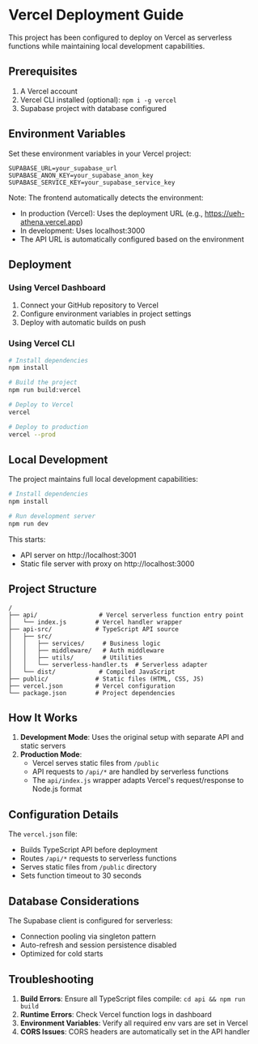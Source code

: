 # Vercel Deployment Guide

This project has been configured to deploy on Vercel as serverless functions while maintaining local development capabilities.

## Prerequisites

1. A Vercel account
2. Vercel CLI installed (optional): `npm i -g vercel`
3. Supabase project with database configured

## Environment Variables

Set these environment variables in your Vercel project:

```
SUPABASE_URL=your_supabase_url
SUPABASE_ANON_KEY=your_supabase_anon_key  
SUPABASE_SERVICE_KEY=your_supabase_service_key
```

Note: The frontend automatically detects the environment:
- In production (Vercel): Uses the deployment URL (e.g., https://ueh-athena.vercel.app)
- In development: Uses localhost:3000
- The API URL is automatically configured based on the environment

## Deployment

### Using Vercel Dashboard

1. Connect your GitHub repository to Vercel
2. Configure environment variables in project settings
3. Deploy with automatic builds on push

### Using Vercel CLI

```bash
# Install dependencies
npm install

# Build the project
npm run build:vercel

# Deploy to Vercel
vercel

# Deploy to production
vercel --prod
```

## Local Development

The project maintains full local development capabilities:

```bash
# Install dependencies
npm install

# Run development server
npm run dev
```

This starts:
- API server on http://localhost:3001
- Static file server with proxy on http://localhost:3000

## Project Structure

```
/
├── api/                 # Vercel serverless function entry point
│   └── index.js        # Vercel handler wrapper
├── api-src/            # TypeScript API source
│   ├── src/
│   │   ├── services/     # Business logic
│   │   ├── middleware/   # Auth middleware
│   │   ├── utils/        # Utilities
│   │   └── serverless-handler.ts  # Serverless adapter
│   └── dist/            # Compiled JavaScript
├── public/             # Static files (HTML, CSS, JS)
├── vercel.json         # Vercel configuration
└── package.json        # Project dependencies
```

## How It Works

1. **Development Mode**: Uses the original setup with separate API and static servers
2. **Production Mode**: 
   - Vercel serves static files from `/public`
   - API requests to `/api/*` are handled by serverless functions
   - The `api/index.js` wrapper adapts Vercel's request/response to Node.js format

## Configuration Details

The `vercel.json` file:
- Builds TypeScript API before deployment
- Routes `/api/*` requests to serverless functions
- Serves static files from `/public` directory
- Sets function timeout to 30 seconds

## Database Considerations

The Supabase client is configured for serverless:
- Connection pooling via singleton pattern
- Auto-refresh and session persistence disabled
- Optimized for cold starts

## Troubleshooting

1. **Build Errors**: Ensure all TypeScript files compile: `cd api && npm run build`
2. **Runtime Errors**: Check Vercel function logs in dashboard
3. **Environment Variables**: Verify all required env vars are set in Vercel
4. **CORS Issues**: CORS headers are automatically set in the API handler